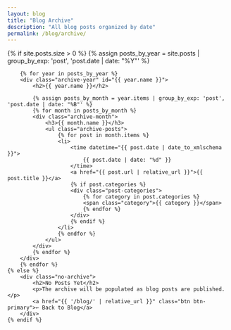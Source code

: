 ```yaml
---
layout: blog
title: "Blog Archive"
description: "All blog posts organized by date"
permalink: /blog/archive/
---
```


<div class="archive-container">
    {% if site.posts.size > 0 %}
        {% assign posts_by_year = site.posts | group_by_exp: 'post', 'post.date | date: "%Y"' %}
        
        {% for year in posts_by_year %}
        <div class="archive-year" id="{{ year.name }}">
            <h2>{{ year.name }}</h2>
            
            {% assign posts_by_month = year.items | group_by_exp: 'post', 'post.date | date: "%B"' %}
            {% for month in posts_by_month %}
            <div class="archive-month">
                <h3>{{ month.name }}</h3>
                <ul class="archive-posts">
                    {% for post in month.items %}
                    <li>
                        <time datetime="{{ post.date | date_to_xmlschema }}">
                            {{ post.date | date: "%d" }}
                        </time>
                        <a href="{{ post.url | relative_url }}">{{ post.title }}</a>
                        {% if post.categories %}
                        <div class="post-categories">
                            {% for category in post.categories %}
                            <span class="category">{{ category }}</span>
                            {% endfor %}
                        </div>
                        {% endif %}
                    </li>
                    {% endfor %}
                </ul>
            </div>
            {% endfor %}
        </div>
        {% endfor %}
    {% else %}
        <div class="no-archive">
            <h2>No Posts Yet</h2>
            <p>The archive will be populated as blog posts are published.</p>
            <a href="{{ '/blog/' | relative_url }}" class="btn btn-primary">← Back to Blog</a>
        </div>
    {% endif %}
</div>

<style>
.archive-container {
    max-width: 800px;
    margin: 0 auto;
}

.archive-year {
    margin-bottom: 3rem;
}

.archive-year h2 {
    font-size: 2rem;
    color: var(--primary-color, #0366d6);
    border-bottom: 3px solid var(--primary-color, #0366d6);
    padding-bottom: 0.5rem;
    margin-bottom: 2rem;
}

.archive-month {
    margin-bottom: 2rem;
}

.archive-month h3 {
    font-size: 1.4rem;
    color: var(--text-primary, #333);
    margin-bottom: 1rem;
}

.archive-posts {
    list-style: none;
}

.archive-posts li {
    display: flex;
    align-items: flex-start;
    gap: 1rem;
    padding: 0.8rem 0;
    border-bottom: 1px solid var(--bg-light, #e2e8f0);
}

.archive-posts li:last-child {
    border-bottom: none;
}

.archive-posts time {
    background: var(--bg-light, #f6f8fa);
    padding: 0.3rem 0.6rem;
    border-radius: 4px;
    font-weight: 600;
    color: var(--text-secondary, #666);
    font-size: 0.9rem;
    min-width: 3rem;
    text-align: center;
}

.archive-posts a {
    color: var(--text-primary, #333);
    text-decoration: none;
    font-weight: 500;
    flex: 1;
}

.archive-posts a:hover {
    color: var(--primary-color, #0366d6);
}

.archive-posts .post-categories {
    display: flex;
    gap: 0.5rem;
    flex-wrap: wrap;
}

.archive-posts .category {
    background: var(--primary-color, #0366d6);
    color: white;
    padding: 0.2rem 0.6rem;
    border-radius: 12px;
    font-size: 0.7rem;
}

.no-archive {
    text-align: center;
    padding: 4rem 2rem;
}

.no-archive h2 {
    color: var(--primary-color, #0366d6);
    margin-bottom: 1rem;
}

.no-archive p {
    color: var(--text-secondary, #666);
    margin-bottom: 2rem;
}

.btn {
    display: inline-block;
    padding: 0.8rem 1.5rem;
    text-decoration: none;
    border-radius: 6px;
    font-weight: 600;
}

.btn-primary {
    background: var(--primary-color, #0366d6);
    color: white;
}

.btn-primary:hover {
    background: var(--secondary-color, #0256cc);
}

@media (max-width: 768px) {
    .archive-posts li {
        flex-direction: column;
        gap: 0.5rem;
    }
    
    .archive-posts time {
        align-self: flex-start;
    }
}
</style>